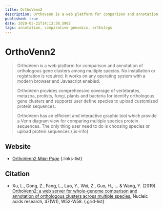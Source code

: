 ```yaml
---
title: OrthoVenn2
description: OrthoVenn is a web platform for comparison and annotation of orthologous gene clusters among multiple species.
published: true
date: 2020-05-21T14:13:38.590Z
tags: annotation, comparative genomics, orthologs
---
```


# OrthoVenn2

> OrthoVenn is a web platform for comparison and annotation of orthologous gene clusters among multiple species. No installation or registration is required. It works on any operating system with a modern browser and Javascript enabled.
>
> OrthoVenn provides comprehensive coverage of vertebrates, metazoa, protists, fungi, plants and bacteria for identify orthologous gene clusters and supports user define species to upload customized protein sequences.
>
> OrthoVenn has an efficient and interactive graphic tool which provide a Venn diagram view for comparing multiple species protein sequences. The only thing user need to do is choosing species or upload protein sequences
{.is-info}

 

## Website

- [OrthoVenn2 *Main Page*](https://orthovenn2.bioinfotoolkits.net/home)
 {.links-list}

## Citation 

- Xu, L., Dong, Z., Fang, L., Luo, Y., Wei, Z., Guo, H., ... & Wang, Y. (2019). [OrthoVenn2: a web server for whole-genome comparison and annotation of orthologous clusters across multiple species.](https://academic.oup.com/nar/article/47/W1/W52/5485531) Nucleic acids research, 47(W1), W52-W58.
{.grid-list}